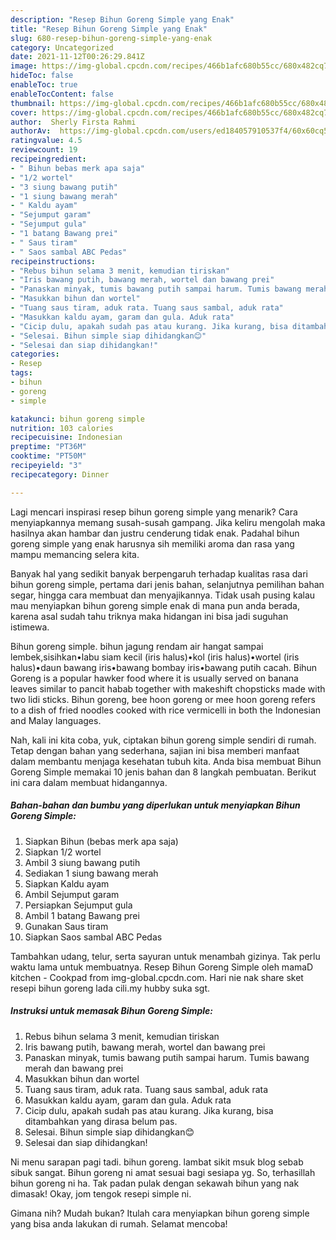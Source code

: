 ```yaml
---
description: "Resep Bihun Goreng Simple yang Enak"
title: "Resep Bihun Goreng Simple yang Enak"
slug: 680-resep-bihun-goreng-simple-yang-enak
category: Uncategorized
date: 2021-11-12T00:26:29.841Z
image: https://img-global.cpcdn.com/recipes/466b1afc680b55cc/680x482cq70/bihun-goreng-simple-foto-resep-utama.jpg
hideToc: false
enableToc: true
enableTocContent: false
thumbnail: https://img-global.cpcdn.com/recipes/466b1afc680b55cc/680x482cq70/bihun-goreng-simple-foto-resep-utama.jpg
cover: https://img-global.cpcdn.com/recipes/466b1afc680b55cc/680x482cq70/bihun-goreng-simple-foto-resep-utama.jpg
author:  Sherly Firsta Rahmi
authorAv:  https://img-global.cpcdn.com/users/ed184057910537f4/60x60cq50/avatar.jpg
ratingvalue: 4.5
reviewcount: 19
recipeingredient:
- " Bihun bebas merk apa saja"
- "1/2 wortel"
- "3 siung bawang putih"
- "1 siung bawang merah"
- " Kaldu ayam"
- "Sejumput garam"
- "Sejumput gula"
- "1 batang Bawang prei"
- " Saus tiram"
- " Saos sambal ABC Pedas"
recipeinstructions:
- "Rebus bihun selama 3 menit, kemudian tiriskan"
- "Iris bawang putih, bawang merah, wortel dan bawang prei"
- "Panaskan minyak, tumis bawang putih sampai harum. Tumis bawang merah dan bawang prei"
- "Masukkan bihun dan wortel"
- "Tuang saus tiram, aduk rata. Tuang saus sambal, aduk rata"
- "Masukkan kaldu ayam, garam dan gula. Aduk rata"
- "Cicip dulu, apakah sudah pas atau kurang. Jika kurang, bisa ditambahkan yang dirasa belum pas."
- "Selesai. Bihun simple siap dihidangkan😊"
- "Selesai dan siap dihidangkan!"
categories:
- Resep
tags:
- bihun
- goreng
- simple

katakunci: bihun goreng simple 
nutrition: 103 calories
recipecuisine: Indonesian
preptime: "PT36M"
cooktime: "PT50M"
recipeyield: "3"
recipecategory: Dinner

---
```



Lagi mencari inspirasi resep bihun goreng simple yang menarik? Cara menyiapkannya memang susah-susah gampang. Jika keliru mengolah maka hasilnya akan hambar dan justru cenderung tidak enak. Padahal bihun goreng simple yang enak harusnya sih memiliki aroma dan rasa yang mampu memancing selera kita.


Banyak hal yang sedikit banyak berpengaruh terhadap kualitas rasa dari bihun goreng simple, pertama dari jenis bahan, selanjutnya pemilihan bahan segar, hingga cara membuat dan menyajikannya. Tidak usah pusing kalau mau menyiapkan bihun goreng simple enak di mana pun anda berada, karena asal sudah tahu triknya maka hidangan ini bisa jadi suguhan istimewa.

Bihun goreng simple. bihun jagung rendam air hangat sampai lembek,sisihkan•labu siam kecil (iris halus)•kol (iris halus)•wortel (iris halus)•daun bawang iris•bawang bombay iris•bawang putih cacah. Bihun Goreng is a popular hawker food where it is usually served on banana leaves similar to pancit habab together with makeshift chopsticks made with two lidi sticks. Bihun goreng, bee hoon goreng or mee hoon goreng refers to a dish of fried noodles cooked with rice vermicelli in both the Indonesian and Malay languages.


Nah, kali ini kita coba, yuk, ciptakan bihun goreng simple sendiri di rumah. Tetap dengan bahan yang sederhana, sajian ini bisa memberi manfaat dalam membantu menjaga kesehatan tubuh kita. Anda bisa membuat Bihun Goreng Simple memakai 10 jenis bahan dan 8 langkah pembuatan. Berikut ini cara dalam membuat hidangannya.

<!--inarticleads1-->

##### Bahan-bahan dan bumbu yang diperlukan untuk menyiapkan Bihun Goreng Simple:

1. Siapkan  Bihun (bebas merk apa saja)
1. Siapkan 1/2 wortel
1. Ambil 3 siung bawang putih
1. Sediakan 1 siung bawang merah
1. Siapkan  Kaldu ayam
1. Ambil Sejumput garam
1. Persiapkan Sejumput gula
1. Ambil 1 batang Bawang prei
1. Gunakan  Saus tiram
1. Siapkan  Saos sambal ABC Pedas


Tambahkan udang, telur, serta sayuran untuk menambah gizinya. Tak perlu waktu lama untuk membuatnya. Resep Bihun Goreng Simple oleh mamaD kitchen - Cookpad from img-global.cpcdn.com. Hari nie nak share sket resepi bihun goreng lada cili.my hubby suka sgt. 

<!--inarticleads2-->

##### Instruksi untuk memasak Bihun Goreng Simple:

1. Rebus bihun selama 3 menit, kemudian tiriskan
1. Iris bawang putih, bawang merah, wortel dan bawang prei
1. Panaskan minyak, tumis bawang putih sampai harum. Tumis bawang merah dan bawang prei
1. Masukkan bihun dan wortel
1. Tuang saus tiram, aduk rata. Tuang saus sambal, aduk rata
1. Masukkan kaldu ayam, garam dan gula. Aduk rata
1. Cicip dulu, apakah sudah pas atau kurang. Jika kurang, bisa ditambahkan yang dirasa belum pas.
1. Selesai. Bihun simple siap dihidangkan😊
1. Selesai dan siap dihidangkan!

Ni menu sarapan pagi tadi. bihun goreng. lambat sikit msuk blog sebab sibuk sangat. Bihun goreng ni amat sesuai bagi sesiapa yg. So, terhasillah bihun goreng ni ha. Tak padan pulak dengan sekawah bihun yang nak dimasak! Okay, jom tengok resepi simple ni. 

Gimana nih? Mudah bukan? Itulah cara menyiapkan bihun goreng simple yang bisa anda lakukan di rumah. Selamat mencoba!
